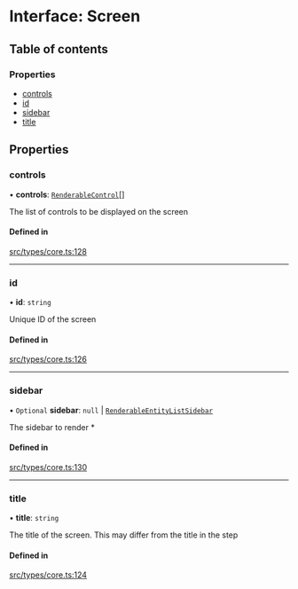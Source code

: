# Interface: Screen

## Table of contents

### Properties

- [controls](../wiki/Screen#controls)
- [id](../wiki/Screen#id)
- [sidebar](../wiki/Screen#sidebar)
- [title](../wiki/Screen#title)

## Properties

### controls

• **controls**: [`RenderableControl`](../wiki/Exports#renderablecontrol)[]

The list of controls to be displayed on the screen

#### Defined in

[src/types/core.ts:128](https://github.com/decisively-io/interview-sdk/blob/919a52acaf4d23d3a6e65e9ac2647b658082e269/src/types/core.ts#L128)

___

### id

• **id**: `string`

Unique ID of the screen

#### Defined in

[src/types/core.ts:126](https://github.com/decisively-io/interview-sdk/blob/919a52acaf4d23d3a6e65e9ac2647b658082e269/src/types/core.ts#L126)

___

### sidebar

• `Optional` **sidebar**: ``null`` \| [`RenderableEntityListSidebar`](../wiki/Exports#renderableentitylistsidebar)

The sidebar to render *

#### Defined in

[src/types/core.ts:130](https://github.com/decisively-io/interview-sdk/blob/919a52acaf4d23d3a6e65e9ac2647b658082e269/src/types/core.ts#L130)

___

### title

• **title**: `string`

The title of the screen. This may differ from the title in the step

#### Defined in

[src/types/core.ts:124](https://github.com/decisively-io/interview-sdk/blob/919a52acaf4d23d3a6e65e9ac2647b658082e269/src/types/core.ts#L124)
